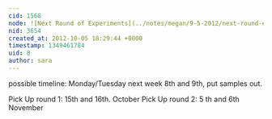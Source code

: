 ```yaml
---
cid: 1568
node: ![Next Round of Experiments](../notes/megan/9-5-2012/next-round-experiments)
nid: 3654
created_at: 2012-10-05 18:29:44 +0000
timestamp: 1349461784
uid: 8
author: sara
---
```


possible timeline: Monday/Tuesday next week 8th and 9th, put samples out.

Pick Up round 1: 15th and 16th. October
Pick Up round 2: 5 th and 6th November
